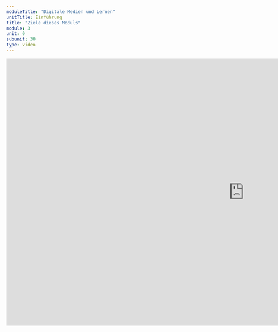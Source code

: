 ```yaml
---
moduleTitle: "Digitale Medien und Lernen"
unitTitle: Einführung
title: "Ziele dieses Moduls"
module: 3
unit: 0
subunit: 30
type: video
---
```


<iframe width="1280" height="720" src="https://www.youtube.com/embed/XdwTpwV3qac" frameborder="0" allow="accelerometer; autoplay; encrypted-media; gyroscope; picture-in-picture" allowfullscreen></iframe>
